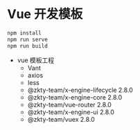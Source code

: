 # Vue 开发模板

```javascript
npm install
npm run serve
npm run build
```

- vue 模板工程
  - Vant
  - axios
  - less
  - @zkty-team/x-engine-lifecycle 2.8.0
  - @zkty-team/x-engine-core      2.8.0
  - @zkty-team/vue-router         2.8.0 
  - @zkty-team/x-engine-ui        2.8.0
  - @zkty-team/vuex               2.8.0
